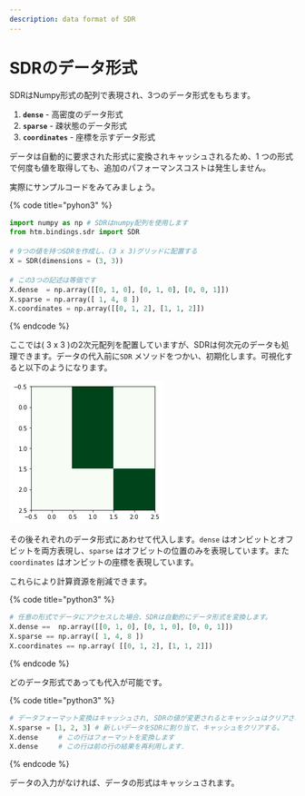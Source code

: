 ```yaml
---
description: data format of SDR
---
```


# SDRのデータ形式

SDRはNumpy形式の配列で表現され、3つのデータ形式をもちます。

1. **`dense`** - 高密度のデータ形式
2. **`sparse`** - 疎状態のデータ形式
3. **`coordinates`** - 座標を示すデータ形式

データは自動的に要求された形式に変換されキャッシュされるため、1 つの形式で何度も値を取得しても、追加のパフォーマンスコストは発生しません。

実際にサンプルコードをみてみましょう。

{% code title="pyhon3" %}
```python
import numpy as np # SDRはnumpy配列を使用します
from htm.bindings.sdr import SDR

# 9つの値を持つSDRを作成し、(3 x 3)グリッドに配置する
X = SDR(dimensions = (3, 3))

# この3つの記述は等価です
X.dense  = np.array([[0, 1, 0], [0, 1, 0], [0, 0, 1]])
X.sparse = np.array([ 1, 4, 8 ])
X.coordinates = np.array([[0, 1, 2], [1, 1, 2]])
```
{% endcode %}

ここでは\( 3 x 3 \)の2次元配列を配置していますが、SDRは何次元のデータも処理できます。データの代入前に`SDR` メソッドをつかい、初期化します。可視化すると以下のようになります。

![&#x56F3;2-1](../.gitbook/assets/2-1.png)

その後それぞれのデータ形式にあわせて代入します。`dense` はオンビットとオフビットを両方表現し、`sparse` はオフビットの位置のみを表現しています。また `coordinates` はオンビットの座標を表現しています。

これらにより計算資源を削減できます。

{% code title="python3" %}
```python
# 任意の形式でデータにアクセスした場合、SDRは自動的にデータ形式を変換します。
X.dense ==  np.array([[0, 1, 0], [0, 1, 0], [0, 0, 1]])
X.sparse == np.array([ 1, 4, 8 ])
X.coordinates == np.array( [[0, 1, 2], [1, 1, 2]])
```
{% endcode %}

どのデータ形式であっても代入が可能です。

{% code title="python3" %}
```python
# データフォーマット変換はキャッシュされ, SDRの値が変更されるとキャッシュはクリアされます.
X.sparse = [1, 2, 3] # 新しいデータをSDRに割り当て、キャッシュをクリアする。
X.dense     # この行はフォーマットを変換します
X.dense     # この行は前の行の結果を再利用します.
```
{% endcode %}

データの入力がなければ、データの形式はキャッシュされます。

